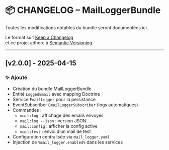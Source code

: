 # 📦 CHANGELOG – MailLoggerBundle

Toutes les modifications notables du bundle seront documentées ici.

Le format suit [Keep a Changelog](https://keepachangelog.com/fr/1.0.0/)  
et ce projet adhère à [Semantic Versioning](https://semver.org/lang/fr/).

---

## [v2.0.0] - 2025-04-15

### ✨ Ajouté

- Création du bundle MailLoggerBundle
- Entité `LoggedEmail` avec mapping Doctrine
- Service `EmailLogger` pour la persistance
- EventSubscriber `EmailLoggerSubscriber` (logs automatiques)
- Commandes :
  - `mail:log` : affichage des emails envoyés
  - `mail:log --json` : version JSON
  - `mail:config` : afficher la config active
  - `mail:test` : envoi d’un mail de test
- Configuration centralisée via `mail_logger.yaml`
- Injection de `%mail_logger.enabled%` dans les services


